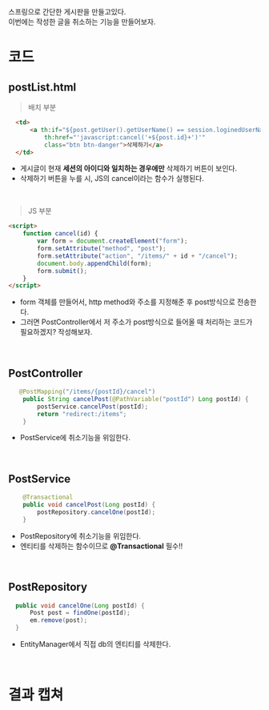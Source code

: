 스프링으로 간단한 게시판을 만들고있다.   
이번에는 작성한 글을 취소하는 기능을 만들어보자.

# 코드

## postList.html

> 배치 부분

```html
  <td>
      <a th:if="${post.getUser().getUserName() == session.loginedUserName}" href="#"
          th:href="'javascript:cancel('+${post.id}+')'"
          class="btn btn-danger">삭제하기</a>
  </td>
```
- 게시글이 현재 **세션의 아이디와 일치하는 경우에만** 삭제하기 버튼이 보인다.
- 삭제하기 버튼을 누를 시, JS의 cancel이라는 함수가 실행된다.

<br/>

> JS 부분

```html
<script>
    function cancel(id) {
        var form = document.createElement("form");
        form.setAttribute("method", "post");
        form.setAttribute("action", "/items/" + id + "/cancel");
        document.body.appendChild(form);
        form.submit();
    }
</script>
```
- form 객체를 만들어서, http method와 주소를 지정해준 후 post방식으로 전송한다.
- 그러면 PostController에서 저 주소가 post방식으로 들어올 때 처리하는 코드가 필요하겠지? 작성해보자.

<br/>

## PostController

```java
   @PostMapping("/items/{postId}/cancel")
    public String cancelPost(@PathVariable("postId") Long postId) {
        postService.cancelPost(postId);
        return "redirect:/items";
    }
```
- PostService에 취소기능을 위임한다.

<br/>


## PostService

```java
    @Transactional
    public void cancelPost(Long postId) {
        postRepository.cancelOne(postId);
    }
```
- PostRepository에 취소기능을 위임한다.
- 엔티티를 삭제하는 함수이므로 **@Transactional** 필수!!

<br/>

## PostRepository

```java
  public void cancelOne(Long postId) {
      Post post = findOne(postId);
      em.remove(post);
  }
```
- EntityManager에서 직접 db의 엔티티를 삭제한다.

<br/>

# 결과 캡쳐
